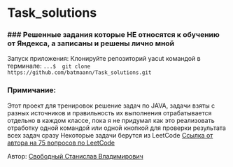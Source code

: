 # Task_solutions


### ### Решенные задания которые НЕ относятся к обучению от Яндекса, а записаны и решены лично мной

Запуск приложения:
Клонируйте репозиторий yacut командой в терминале:
```...$  git clone https://github.com/batmaann/Task_solutions.git```



### Примичание:
Этот проект для тренировок решение задач по JAVA, задачи взяты с разных источников и правильность их выполнения отрабатывается отдельно в каждом классе, пока я не придумал как это реализовать отработку одной командой или одной кнопкой для проверки результата всех задач сразу
Некоторые задачи берутся из LeetCode [Ссылка от автора на 75 вопросов по LeetCode](https://t.me/mark1994)




Автор: [Свободный Станислав Владимирович](https://t.me/mark1994)

